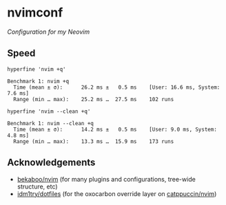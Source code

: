 # nvimconf

_Configuration for my Neovim_

## Speed

`hyperfine 'nvim +q'`

```
Benchmark 1: nvim +q
  Time (mean ± σ):      26.2 ms ±   0.5 ms    [User: 16.6 ms, System: 7.6 ms]
  Range (min … max):    25.2 ms …  27.5 ms    102 runs
```

`hyperfine 'nvim --clean +q'`

```
Benchmark 1: nvim --clean +q
  Time (mean ± σ):      14.2 ms ±   0.5 ms    [User: 9.0 ms, System: 4.8 ms]
  Range (min … max):    13.3 ms …  15.9 ms    173 runs
```

## Acknowledgements

- [bekaboo/nvim](https://github.com/Bekaboo/nvim) (for many plugins and configurations, tree-wide structure, etc)
- [idm1try/dotfiles](https://github.com/idm1try/dotfiles) (for the oxocarbon override layer on [catppuccin/nvim](https://github.com/catppuccin/nvim))
